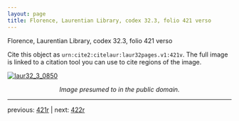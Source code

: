 ```yaml
---
layout: page
title: Florence, Laurentian Library, codex 32.3, folio 421 verso
---
```


Florence, Laurentian Library, codex 32.3, folio 421 verso

Cite this object as `urn:cite2:citelaur:laur32pages.v1:421v`.  The full image is linked to a citation tool you can use to cite regions of the image.

[![laur32_3_0850](http://www.homermultitext.org/iipsrv?IIIF=/project/homer/pyramidal/deepzoom/citelaur/laur32imgs/v1/laur32_3_0850.tif/full/800,/0/default.jpg)](http://www.homermultitext.org/ict2/?urn=urn:cite2:citelaur:laur32imgs.v1:laur32_3_0850) 

<p style="text-align: center; font-style: italic;">Image presumed to in the public domain.</p>

---

previous: [421r](../421r/) | next: [422r](../422r/)